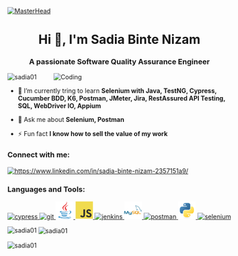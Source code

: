 [![MasterHead](https://miro.medium.com/v2/resize:fit:1400/1*zAwc_dAX8EnvER8kqR2y3Q.gif)](https://rishavchanda.io)
<h1 align="center">Hi 👋, I'm Sadia Binte Nizam</h1>
<h3 align="center">A passionate Software Quality Assurance Engineer</h3>
<img align="right" alt="Coding" width="400" src="https://www.cinntra.com/assets/img/services-img/Software-Quality-Assurance.gif">



<p align="left"> <img src="https://komarev.com/ghpvc/?username=sadia01&label=Profile%20views&color=0e75b6&style=flat" alt="sadia01" /> </p>

- 🌱 I’m currently tring to learn **Selenium with Java, TestNG, Cypress, Cucumber BDD, K6, Postman, JMeter, Jira, RestAssured API Testing, SQL, WebDriver IO, Appium**

- 💬 Ask me about **Selenium, Postman**

- ⚡ Fun fact **I know how to sell the value of my work**

<h3 align="left">Connect with me:</h3>
<p align="left">
<a href="https://linkedin.com/in/https://www.linkedin.com/in/sadia-binte-nizam-2357151a9/" target="blank"><img align="center" src="https://raw.githubusercontent.com/rahuldkjain/github-profile-readme-generator/master/src/images/icons/Social/linked-in-alt.svg" alt="https://www.linkedin.com/in/sadia-binte-nizam-2357151a9/" height="30" width="40" /></a>
</p>

<h3 align="left">Languages and Tools:</h3>
<p align="left"> <a href="https://www.cypress.io" target="_blank" rel="noreferrer"> <img src="https://raw.githubusercontent.com/simple-icons/simple-icons/6e46ec1fc23b60c8fd0d2f2ff46db82e16dbd75f/icons/cypress.svg" alt="cypress" width="40" height="40"/> </a> <a href="https://git-scm.com/" target="_blank" rel="noreferrer"> <img src="https://www.vectorlogo.zone/logos/git-scm/git-scm-icon.svg" alt="git" width="40" height="40"/> </a> <a href="https://www.java.com" target="_blank" rel="noreferrer"> <img src="https://raw.githubusercontent.com/devicons/devicon/master/icons/java/java-original.svg" alt="java" width="40" height="40"/> </a> <a href="https://developer.mozilla.org/en-US/docs/Web/JavaScript" target="_blank" rel="noreferrer"> <img src="https://raw.githubusercontent.com/devicons/devicon/master/icons/javascript/javascript-original.svg" alt="javascript" width="40" height="40"/> </a> <a href="https://www.jenkins.io" target="_blank" rel="noreferrer"> <img src="https://www.vectorlogo.zone/logos/jenkins/jenkins-icon.svg" alt="jenkins" width="40" height="40"/> </a> <a href="https://www.mysql.com/" target="_blank" rel="noreferrer"> <img src="https://raw.githubusercontent.com/devicons/devicon/master/icons/mysql/mysql-original-wordmark.svg" alt="mysql" width="40" height="40"/> </a> <a href="https://postman.com" target="_blank" rel="noreferrer"> <img src="https://www.vectorlogo.zone/logos/getpostman/getpostman-icon.svg" alt="postman" width="40" height="40"/> </a> <a href="https://www.python.org" target="_blank" rel="noreferrer"> <img src="https://raw.githubusercontent.com/devicons/devicon/master/icons/python/python-original.svg" alt="python" width="40" height="40"/> </a> <a href="https://www.selenium.dev" target="_blank" rel="noreferrer"> <img src="https://raw.githubusercontent.com/detain/svg-logos/780f25886640cef088af994181646db2f6b1a3f8/svg/selenium-logo.svg" alt="selenium" width="40" height="40"/> </a> </p>

<p><img align="left" src="https://github-readme-stats.vercel.app/api/top-langs?username=sadia01&show_icons=true&locale=en&layout=compact" alt="sadia01" /></p>

<p>&nbsp;<img align="center" src="https://github-readme-stats.vercel.app/api?username=sadia01&show_icons=true&locale=en" alt="sadia01" /></p>

<p><img align="center" src="https://github-readme-streak-stats.herokuapp.com/?user=sadia01&" alt="sadia01" /></p>
